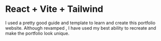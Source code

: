 # React + Vite + Tailwind

I used a pretty good guide and template to learn and create this portfolio website. Although revamped , I have used my best ability to recreate and make the portfolio look unique.